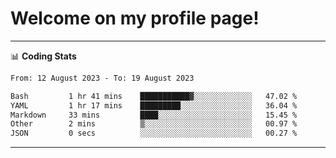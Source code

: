 # Welcome on my profile page!
<!-- print(("dralla"[::-1]+"s").capitalize()) -->

<!-- ---
👨🏻‍💻 **Busy With**
* Learning new Skills.
* Building small Projects.
* Being helpful. -->

---
📊 **Coding Stats**
<!--START_SECTION:waka-->

```txt
From: 12 August 2023 - To: 19 August 2023

Bash         1 hr 41 mins    ███████████▓░░░░░░░░░░░░░   47.02 %
YAML         1 hr 17 mins    █████████░░░░░░░░░░░░░░░░   36.04 %
Markdown     33 mins         ████░░░░░░░░░░░░░░░░░░░░░   15.45 %
Other        2 mins          ▒░░░░░░░░░░░░░░░░░░░░░░░░   00.97 %
JSON         0 secs          ░░░░░░░░░░░░░░░░░░░░░░░░░   00.27 %
```

<!--END_SECTION:waka-->
---
